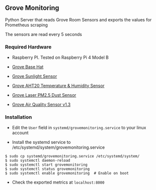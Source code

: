## Grove Monitoring

Python Server that reads Grove Room Sensors and exports the values for Prometheus scraping

The sensors are read every 5 seconds


### Required Hardware

- Raspberry PI. Tested on Raspberry Pi 4 Model B

- [Grove Base Hat](https://wiki.seeedstudio.com/Grove_Base_Hat_for_Raspberry_Pi/)

- [Grove Sunlight Sensor](https://wiki.seeedstudio.com/Grove-Sunlight_Sensor/)

- [Grove AHT20 Temperature & Humidity Sensor](https://wiki.seeedstudio.com/Grove-AHT20-I2C-Industrial-Grade-Temperature&Humidity-Sensor/)

- [Grove Laser PM2.5 Dust Sensor](https://wiki.seeedstudio.com/Grove-Laser_PM2.5_Sensor-HM3301/)

- [Grove Air Quality Sensor v1.3](https://wiki.seeedstudio.com/Grove-Air_Quality_Sensor_v1.3/)


### Installation

- Edit the `User` field in `systemd/grovemonitoring.service` to your linux account

- Install the systemd service to /etc/systemd/system/grovemonitoring.service


```SHELL
$ sudo cp systemd/grovemonitoring.service /etc/systemd/system/
$ sudo systemctl daemon-reload
$ sudo systemctl start grovemonitoring
$ sudo systemctl status grovemonitoring
$ sudo systemctl enable grovemonitoring  # Enable on boot
```

- Check the exported metrics at `localhost:8000`
